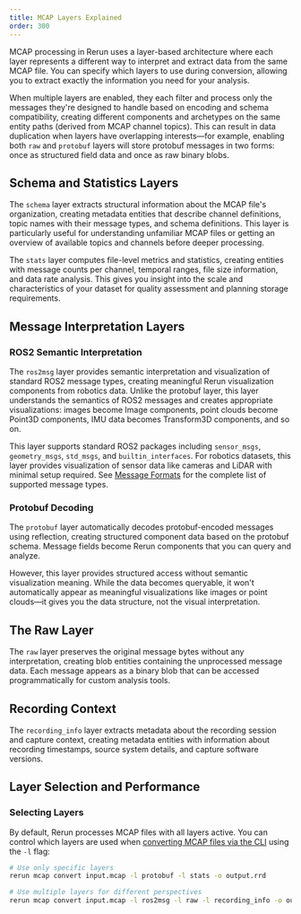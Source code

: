 ```yaml
---
title: MCAP Layers Explained
order: 300
---
```


MCAP processing in Rerun uses a layer-based architecture where each layer represents a different way to interpret and extract data from the same MCAP file. You can specify which layers to use during conversion, allowing you to extract exactly the information you need for your analysis.

When multiple layers are enabled, they each filter and process only the messages they're designed to handle based on encoding and schema compatibility, creating different components and archetypes on the same entity paths (derived from MCAP channel topics). This can result in data duplication when layers have overlapping interests—for example, enabling both `raw` and `protobuf` layers will store protobuf messages in two forms: once as structured field data and once as raw binary blobs.

## Schema and Statistics Layers

The `schema` layer extracts structural information about the MCAP file's organization, creating metadata entities that describe channel definitions, topic names with their message types, and schema definitions. This layer is particularly useful for understanding unfamiliar MCAP files or getting an overview of available topics and channels before deeper processing.

The `stats` layer computes file-level metrics and statistics, creating entities with message counts per channel, temporal ranges, file size information, and data rate analysis. This gives you insight into the scale and characteristics of your dataset for quality assessment and planning storage requirements.

## Message Interpretation Layers

### ROS2 Semantic Interpretation

The `ros2msg` layer provides semantic interpretation and visualization of standard ROS2 message types, creating meaningful Rerun visualization components from robotics data. Unlike the protobuf layer, this layer understands the semantics of ROS2 messages and creates appropriate visualizations: images become Image components, point clouds become Point3D components, IMU data becomes Transform3D components, and so on.

This layer supports standard ROS2 packages including `sensor_msgs`, `geometry_msgs`, `std_msgs`, and `builtin_interfaces`. For robotics datasets, this layer provides visualization of sensor data like cameras and LiDAR with minimal setup required. See [Message Formats](message-formats.md) for the complete list of supported message types.

### Protobuf Decoding

The `protobuf` layer automatically decodes protobuf-encoded messages using reflection, creating structured component data based on the protobuf schema. Message fields become Rerun components that you can query and analyze.

However, this layer provides structured access without semantic visualization meaning. While the data becomes queryable, it won't automatically appear as meaningful visualizations like images or point clouds—it gives you the data structure, not the visual interpretation.

## The Raw Layer

The `raw` layer preserves the original message bytes without any interpretation, creating blob entities containing the unprocessed message data. Each message appears as a binary blob that can be accessed programmatically for custom analysis tools.

## Recording Context

The `recording_info` layer extracts metadata about the recording session and capture context, creating metadata entities with information about recording timestamps, source system details, and capture software versions.

## Layer Selection and Performance

### Selecting Layers

By default, Rerun processes MCAP files with all layers active. You can control which layers are used when [converting MCAP files via the CLI](cli-reference.md) using the `-l` flag:

```bash
# Use only specific layers
rerun mcap convert input.mcap -l protobuf -l stats -o output.rrd

# Use multiple layers for different perspectives
rerun mcap convert input.mcap -l ros2msg -l raw -l recording_info -o output.rrd
```
